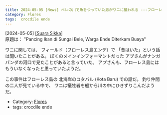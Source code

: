 ```yaml
---
title: 2024-05-05 [News] ベレの川で魚をつっていた男がワニに襲われる ---フローレス島にいまでもワニがいるとは知らなかった。
category: Flores
tags:  crocdile ende
---
```


[2024-05-05] [[Suara Sikka]](https://suarasikka.com/2024/05/05/pancing-ikan-di-sungai-bele-warga-ende-diterkam-buaya/)  
 原題は：
"Pancing Ikan di Sungai Bele, Warga Ende Diterkam Buaya"

 ワニに関しては、
フィールド（フローレス島エンデ）で
「昔はいた」という話は聞いたことがある。
ぼくのメインインフォーマントだった
アプさんがナンガパンダの河口で見たことがあると言っていた。
アプさんも、フローレス島にはもういなくなったと思っていたようだ。

 この事件はフローレス島の
北海岸のコタバル (Kota Baru) での話だ。
釣り仲間の二人が見ている中で、
ワニは犠牲者を船から川の中にひきずりこんだようだ。

- Category: [Flores](https://merapano.github.io/categories.html#Flores)
- tags:  crocdile ende

